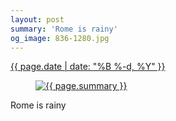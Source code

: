 ```yaml
---
layout: post
summary: 'Rome is rainy'
og_image: 836-1280.jpg
---
```


<p>
 <time>
  <a href="/836">
   {{ page.date | date: "%B %-d, %Y" }}
  </a>
 </time>
 <a href="/836">
  <figure data-taken="5/27/2019">
   <img alt="{{ page.summary }}" sizes="(min-width: 700px) 50vw, calc(100vw - 2rem)" src="{{ site.assets_url }}/836-640.jpg" srcset="{{ site.assets_url }}/836-320.jpg 320w, {{ site.assets_url }}/836-640.jpg 640w, {{ site.assets_url }}/836-960.jpg 960w, {{ site.assets_url }}/836-1280.jpg 1280w"/>
  </figure>
 </a>
 <span>
  Rome is rainy
 </span>
</p>
